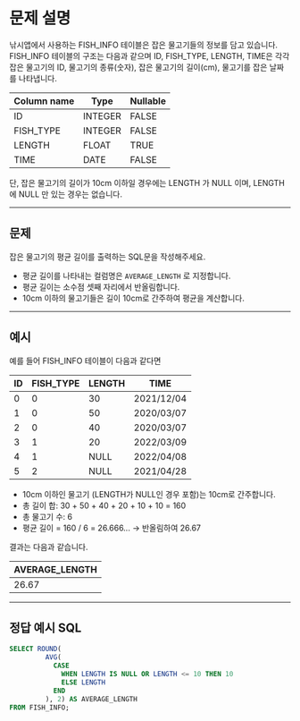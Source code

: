 # 문제 설명

낚시앱에서 사용하는 FISH_INFO 테이블은 잡은 물고기들의 정보를 담고 있습니다. FISH_INFO 테이블의 구조는 다음과 같으며 ID, FISH_TYPE, LENGTH, TIME은 각각 잡은 물고기의 ID, 물고기의 종류(숫자), 잡은 물고기의 길이(cm), 물고기를 잡은 날짜를 나타냅니다.

| Column name | Type    | Nullable |
|-------------|---------|----------|
| ID          | INTEGER | FALSE    |
| FISH_TYPE   | INTEGER | FALSE    |
| LENGTH      | FLOAT   | TRUE     |
| TIME        | DATE    | FALSE    |

단, 잡은 물고기의 길이가 10cm 이하일 경우에는 LENGTH 가 NULL 이며, LENGTH 에 NULL 만 있는 경우는 없습니다.

---

## 문제

잡은 물고기의 평균 길이를 출력하는 SQL문을 작성해주세요.

- 평균 길이를 나타내는 컬럼명은 `AVERAGE_LENGTH` 로 지정합니다.
- 평균 길이는 소수점 셋째 자리에서 반올림합니다.
- 10cm 이하의 물고기들은 길이 10cm로 간주하여 평균을 계산합니다.

---

## 예시

예를 들어 FISH_INFO 테이블이 다음과 같다면

| ID | FISH_TYPE | LENGTH | TIME       |
|----|-----------|--------|------------|
| 0  | 0         | 30     | 2021/12/04 |
| 1  | 0         | 50     | 2020/03/07 |
| 2  | 0         | 40     | 2020/03/07 |
| 3  | 1         | 20     | 2022/03/09 |
| 4  | 1         | NULL   | 2022/04/08 |
| 5  | 2         | NULL   | 2021/04/28 |

- 10cm 이하인 물고기 (LENGTH가 NULL인 경우 포함)는 10cm로 간주합니다.
- 총 길이 합: 30 + 50 + 40 + 20 + 10 + 10 = 160
- 총 물고기 수: 6
- 평균 길이 = 160 / 6 = 26.666... → 반올림하여 26.67

결과는 다음과 같습니다.

| AVERAGE_LENGTH |
|----------------|
| 26.67          |

---

## 정답 예시 SQL

```sql
SELECT ROUND(
         AVG(
           CASE 
             WHEN LENGTH IS NULL OR LENGTH <= 10 THEN 10
             ELSE LENGTH
           END
         ), 2) AS AVERAGE_LENGTH
FROM FISH_INFO;
